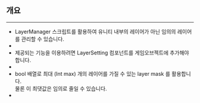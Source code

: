## 개요  

---

* LayerManager 스크립트를 활용하여 유니티 내부의 레이어가 아닌 임의의 레이어를 관리할 수 있습니다.  
* 
* 제공되는 기능을 이용하려면 LayerSetting 컴포넌트를 게임오브젝트에 추가해야 합니다.  
* 
* bool 배열로 최대 (Int max) 개의 레이어를 가질 수 있는 layer mask 를 활용합니다.  
물론 이 최댓값은 임의로 줄일 수 있습니다.  
* 
